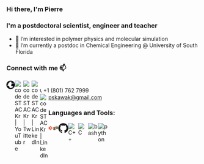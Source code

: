 ### Hi there, I'm Pierre

### I'm a postdoctoral scientist, engineer and teacher 
- 👀 I’m interested in polymer physics and molecular simulation
- 🌱 I’m currently a postdoc in Chemical Engineering @ University of South Florida

### Connect with me 📫
[<img align="left" alt="codeSTACKr.com" width="22px" src="https://raw.githubusercontent.com/iconic/open-iconic/master/svg/globe.svg" />][website]
[<img align="left" alt="codeSTACKr | YouTube" width="22px" src="https://cdn.jsdelivr.net/npm/simple-icons@v3/icons/youtube.svg" />][youtube]
[<img align="left" alt="codeSTACKr | Twitter" width="22px" src="https://cdn.jsdelivr.net/npm/simple-icons@v3/icons/twitter.svg" />][twitter]
[<img align="left" alt="codeSTACKr | LinkedIn" width="22px" src="https://cdn.jsdelivr.net/npm/simple-icons@v3/icons/linkedin.svg" />][linkedin]
<br/>
📞 +1 (801) 762 7999 <br/>
<img align="left" alt="codeSTACKr | LinkedIn" width="22px" src="https://cdn.jsdelivr.net/npm/simple-icons@v3/icons/gmail.svg" /> pskawak@gmail.com

<!---
pkawak/pkawak is a ✨ special ✨ repository because its `README.md` (this file) appears on your GitHub profile.
You can click the Preview link to take a look at your changes.
--->

[website]: https://linktr.ee/pkawak
[youtube]: https://www.youtube.com/channel/UC4aqbGfaeRdL0OrrvLkFLaA
[twitter]: https://twitter.com/pierrekawak
[linkedin]: https://www.linkedin.com/in/pierre-kawak/

### Languages and Tools:
<img align="left" alt="Git" width="26px" src="https://raw.githubusercontent.com/github/explore/80688e429a7d4ef2fca1e82350fe8e3517d3494d/topics/git/git.png" />
<img align="left" alt="GitHub" width="26px" src="https://raw.githubusercontent.com/github/explore/78df643247d429f6cc873026c0622819ad797942/topics/github/github.png" />
<img align="left" alt="C++" width="26px" src="https://cdn.jsdelivr.net/npm/simple-icons@v3/icons/cplusplus.svg" />
<img align="left" alt="C" width="26px" src="https://cdn.jsdelivr.net/npm/simple-icons@v3/icons/c.svg" />
<img align="left" alt="bash" width="26px" src="https://cdn.jsdelivr.net/npm/simple-icons@v3/icons/gnubash.svg" />
<img align="left" alt="python" width="26px" src="https://cdn.jsdelivr.net/npm/simple-icons@v3/icons/python.svg" />
